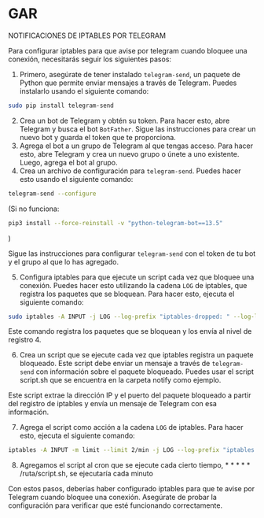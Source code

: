 # GAR
NOTIFICACIONES DE IPTABLES POR TELEGRAM

Para configurar iptables para que avise por telegram cuando bloquee una conexión, necesitarás seguir los siguientes pasos:

1. Primero, asegúrate de tener instalado `telegram-send`, un paquete de Python que permite enviar mensajes a través de Telegram. Puedes instalarlo usando el siguiente comando:
```bash
sudo pip install telegram-send
```
2. Crea un bot de Telegram y obtén su token. Para hacer esto, abre Telegram y busca el bot `BotFather`. Sigue las instrucciones para crear un nuevo bot y guarda el token que te proporciona.
3. Agrega el bot a un grupo de Telegram al que tengas acceso. Para hacer esto, abre Telegram y crea un nuevo grupo o únete a uno existente. Luego, agrega el bot al grupo.
4. Crea un archivo de configuración para `telegram-send`. Puedes hacer esto usando el siguiente comando:
```bash
telegram-send --configure
```
(Si no funciona: 
```bash
pip3 install --force-reinstall -v "python-telegram-bot==13.5"
```
)

Sigue las instrucciones para configurar `telegram-send` con el token de tu bot y el grupo al que lo has agregado.

5. Configura iptables para que ejecute un script cada vez que bloquee una conexión. Puedes hacer esto utilizando la cadena `LOG` de iptables, que registra los paquetes que se bloquean. Para hacer esto, ejecuta el siguiente comando:
```bash
sudo iptables -A INPUT -j LOG --log-prefix "iptables-dropped: " --log-level 4
```
Este comando registra los paquetes que se bloquean y los envía al nivel de registro 4.

6. Crea un script que se ejecute cada vez que iptables registra un paquete bloqueado. Este script debe enviar un mensaje a través de `telegram-send` con información sobre el paquete bloqueado. Puedes usar el script script.sh que se encuentra en la carpeta notify como ejemplo.

Este script extrae la dirección IP y el puerto del paquete bloqueado a partir del registro de iptables y envía un mensaje de Telegram con esa información.

7. Agrega el script como acción a la cadena `LOG` de iptables. Para hacer esto, ejecuta el siguiente comando:
```bash
iptables -A INPUT -m limit --limit 2/min -j LOG --log-prefix "iptables denied: " --log-level 4
```
8. Agregamos el script al cron que se ejecute cada cierto tiempo, * * * * * /ruta/script.sh, se ejecutaría cada minuto

Con estos pasos, deberías haber configurado iptables para que te avise por Telegram cuando bloquee una conexión. Asegúrate de probar la configuración para verificar que esté funcionando correctamente.
